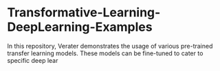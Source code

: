 # Transformative-Learning-DeepLearning-Examples
In this repository, Verater demonstrates the usage of various pre-trained transfer learning models. These models can be fine-tuned to cater to specific deep lear